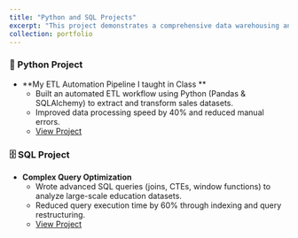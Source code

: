 ```yaml
---
title: "Python and SQL Projects"
excerpt: "This project demonstrates a comprehensive data warehousing and analytics solution, from building a data warehouse to generating actionable insights"
collection: portfolio
---
```




### 🐍 Python Project  
- **My ETL Automation Pipeline I taught in Class **  
  - Built an automated ETL workflow using Python (Pandas & SQLAlchemy) to extract and transform sales datasets.  
  - Improved data processing speed by 40% and reduced manual errors.  
  - [View Project](https://github.com/otalog/Python_Course)
 



### 🗄️ SQL Project  
- **Complex Query Optimization**  
  - Wrote advanced SQL queries (joins, CTEs, window functions) to analyze large-scale education datasets.  
  - Reduced query execution time by 60% through indexing and query restructuring.  
  - [View Project](https://github.com/otalog/SQL-Data-Warehouse-Project)  




